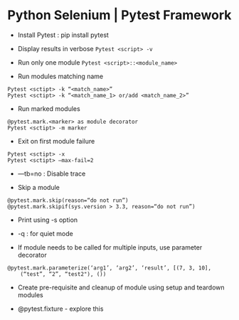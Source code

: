# Python Selenium | Pytest Framework

+ Install Pytest : pip install pytest

+ Display results in verbose
`Pytest <script> -v`

+ Run only one module
`Pytest <script>::<module_name>`

+ Run modules matching name
```
Pytest <sctipt> -k “<match_name>”
Pytest <sctipt> -k “<match_name_1> or/add <match_name_2>”
```

+ Run marked modules
```
@pytest.mark.<marker> as module decorator
Pytest <sctipt> -m marker
```

+ Exit on first module failure
```
Pytest <sctipt> -x
Pytest <sctipt> —max-fail=2
```

+ —tb=no : Disable trace

+ Skip a module
```
@pytest.mark.skip(reason=“do not run”)
@pytest.mark.skipif(sys.version > 3.3, reason=“do not run”)
```

+ Print using -s option

+ -q : for quiet mode

+ If module needs to be called for multiple inputs, use parameter decorator
```
@pytest.mark.parameterize(‘arg1’, ‘arg2’, ‘result’, [(7, 3, 10],
    (“test”, “2”, “test2"), ())
```

+ Create pre-requisite and cleanup of module using setup and teardown modules

+ @pytest.fixture - explore this
